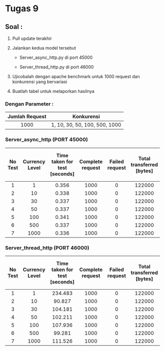 # Tugas 9

## Soal :

1. Pull update terakhir

2. Jalankan kedua model tersebut

    - Server_async_http.py di port 45000

    - Server_thread_http.py di port 46000

3. Ujicobalah dengan apache benchmark untuk 1000 request dan konkurensi yang bervariasi

4. Buatlah tabel untuk melaporkan hasilnya

### Dengan Parameter :

| Jumlah Request | Konkurensi | 
| :-------------: | :-------------: |
| 1000 | 1, 10, 30, 50, 100, 500, 1000 | 

### Server_async_http (PORT 45000)

| No Test | Currency Level | Time taken for test [seconds] | Complete request | Failed request | Total transferred [bytes] | Request per second [#/sec] {mean} | Time per request [ms] (means) | Transfer rate [Kbytes/sec] |
| :-------------: | :-------------: | :-------------: | :-------------: | :-------------: | :-------------: | :-------------: | :-------------: | :-------------: |
| 1 | 1 | 0.356 | 1000 | 0 | 122000 | 2810.92 | 0.356 | 334.89 |
| 2 | 10 | 0.338 | 1000 | 0 | 122000 | 2958.54 | 3.380 | 352.48 |
| 3 | 30 | 0.337 | 1000 | 0 | 122000 | 2963.47 | 10.123 | 353.07 |
| 4 | 50 | 0.337 | 1000 | 0 | 122000 | 2967.71 | 16.848 | 353.57 |
| 5 | 100 | 0.341 | 1000 | 0 | 122000 | 2933.95 | 34.084 | 349.55 |
| 6 | 500 | 0.337 | 1000 | 0 | 122000 | 2965.22 | 168.621 | 353.28 |
| 7 | 1000 | 0.336 | 1000 | 0 | 122000 | 2978.69 | 335.718 | 354.88 |

### Server_thread_http (PORT 46000)

| No Test | Currency Level | Time taken for test [seconds] | Complete request | Failed request | Total transferred [bytes] | Request per second [#/sec] {mean} | Time per request [ms] (means) | Transfer rate [Kbytes/sec] |
| :-------------: | :-------------: | :-------------: | :-------------: | :-------------: | :-------------: | :-------------: | :-------------: | :-------------: |
| 1 | 1 | 234.483 | 1000 | 0 | 122000 | 4.26 | 234.483 | 0.51 |
| 2 | 10 | 90.827 | 1000 | 0 | 122000 | 11.01 | 908.269 | 1.31 |
| 3 | 30 | 104.181 | 1000 | 0 | 122000 | 9.60 | 3125.437 | 1.14 |
| 4 | 50 | 102.211| 1000 | 0 | 122000 | 9.78 | 5110.539 | 1.17 |
| 5 | 100 | 107.936 | 1000 | 0 | 122000 | 9.26 | 10793.580 | 1.10 |
| 6 | 500 | 99.281 | 1000 | 0 | 122000 | 10.07 | 49640.541 | 1.20 |
| 7 | 1000 | 111.526 | 1000 | 0 | 122000 | 8.97 | 111525.567 | 1.07 |
